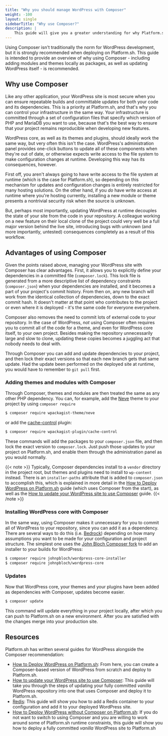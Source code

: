 ```yaml
---
title: "Why you should manage WordPress with Composer"
weight: -100
layout: single
sidebarTitle: "Why use Composer?"
description: |
    This guide will give you a greater understanding for why Platform.sh recommends using Composer to manage WordPress. 
---
```



Using Composer isn't traditionally the norm for WordPress development, but it is strongly recommended when deploying on Platform.sh. This guide is intended to provide an overview of why using Composer - including adding modules and themes locally as packages, as well as updating WordPress itself - is recommended. 

## Why use Composer

Like any other application, your WordPress site is most secure when you can ensure repeatable builds and committable updates for both your code and its dependencies. This is a priority at Platform.sh, and that's why you can control your infrastructure in the same way. Your infrastructure is committed through a set of configuration files that specify which version of PHP and MariaDB you want to use, because that's the best way to ensure that your project remains reproducible when developing new features.

WordPress core, as well as its themes and plugins, should ideally work the same way, but very often this isn't the case. WordPress's administration panel provides one-click buttons to update all of these components when they're out of date, or otherwise expects write access to the file system to make configuration changes at runtime. Developing this way has its consequences, however. 

First off, you aren't always going to have write access to the file system at runtime (which is the case for Platform.sh), so depending on this mechanism for updates and configuration changes is entirely restricted for many hosting solutions. On the other hand, if you *do* have write access at runtime where you're hosting currently, installing a new module or theme presents a nontrivial security risk when the source is unknown. 

But, perhaps most importantly, updating WordPress at runtime decouples the state of your site from the code in your repository. A colleague working on a new feature on their local clone of the project could very well be a full major version behind the live site, introducing bugs with unknown (and more importantly, untested) consequences completely as a result of this workflow. 

## Advantages of using Composer

Given the points raised above, managing your WordPress site with Composer has clear advantages. First, it allows you to explicitly define your dependencies in a committed file (`composer.lock`). This lock file is generated from a more descriptive list of dependency constraints (`composer.json`) when your dependencies are installed, and it becomes a part of your project's commit history. From then on, any new branch will work from the identical collection of dependencies, down to the exact commit hash. It doesn't matter at that point who contributes to the project or even where it is deployed - it's the same code for everyone everywhere.

Composer also removes the need to commit lots of external code to your repository. In the case of WordPress, *not* using Composer often requires you to commit all of the code for a theme, and even for WordPress core itself, to your own project. Besides making the repository unnecessarily large and slow to clone, updating these copies becomes a juggling act that nobody needs to deal with.

Through Composer you can add and update dependencies to your project, and then lock their exact versions so that each new branch gets that same update. Had the update been performed on the deployed site at runtime, you would have to remember to `git pull` first.

### Adding themes and modules with Composer

Through Composer, themes and modules are then treated the same as any other PHP dependency. You can, for example, add the [Neve](https://wordpress.org/themes/neve/) theme to your project by using `composer require`

```bash
$ composer require wpackagist-theme/neve
```

or add the [cache-control](https://wordpress.org/plugins/cache-control-by-cacholong/) plugin:

```bash
$ composer require wpackagist-plugin/cache-control
```

These commands will add the packages to your `composer.json` file, and then lock the exact version to `composer.lock`. Just push those updates to your project on Platform.sh, and enable them through the administration panel as you would normally. 

{{< note >}}
Typically, Composer dependencies install to a `vendor` directory in the project root, but themes and plugins need to install to `wp-content` instead. There is an `installer-paths` attribute that is added to `composer.json` to accomplish this, which is explained in more detail in the [How to Deploy WordPress on Platform.sh](/guides/wordpress/deploy/_index.md) guide (which uses Composer from the start), as well as the [How to update your WordPress site to use Composer](/guides/wordpress/composer/migrate.md) guide. 
{{< /note >}}


### Installing WordPress core with Composer

In the same way, using Composer makes it unnecessary for you to commit all of WordPress to your repository, since you can add it as a dependency. There are several ways to do this (i.e. [Bedrock](https://github.com/platformsh-templates/wordpress-bedrock)) depending on how many assumptions you want to be made for your configuration and project structure. The simplest one uses the [John Bloch Composer fork](https://github.com/johnpbloch/wordpress) to add an installer to your builds for WordPress:

```bash
$ composer require johnpbloch/wordpress-core-installer
$ composer require johnpbloch/wordpress-core
```

### Updates

Now that WordPress core, your themes and your plugins have been added as dependencies with Composer, updates become easier. 

```bash
$ composer update
```

This command will update everything in your project locally, after which you can push to Platform.sh on a new environment. After you are satisfied with the changes merge into your production site. 

## Resources

Platform.sh has written several guides for WordPress alongside the Composer recommendation:

- [How to Deploy WordPress on Platform.sh](/guides/wordpress/deploy/_index.md): From here, you can create a Composer-based version of WordPress from scratch and deploy to Platform.sh.
- [How to update your WordPress site to use Composer](/guides/wordpress/composer/migrate.md): This guide will take you through the steps of updating your fully committed *vanilla* WordPress repository into one that uses Composer and deploy it to Platform.sh.
- [Redis](/guides/wordpress/redis.md): This guide will show you how to add a Redis container to your configuration and add it to your deployed WordPress site.
- [How to Deploy WordPress without Composer on Platform.sh](/guides/wordpress/vanilla/_index.md): If you do not want to switch to using Composer and you are willing to work around some of Platform.sh runtime constraints, this guide will show you how to deploy a fully committed *vanilla* WordPress site to Platform.sh

